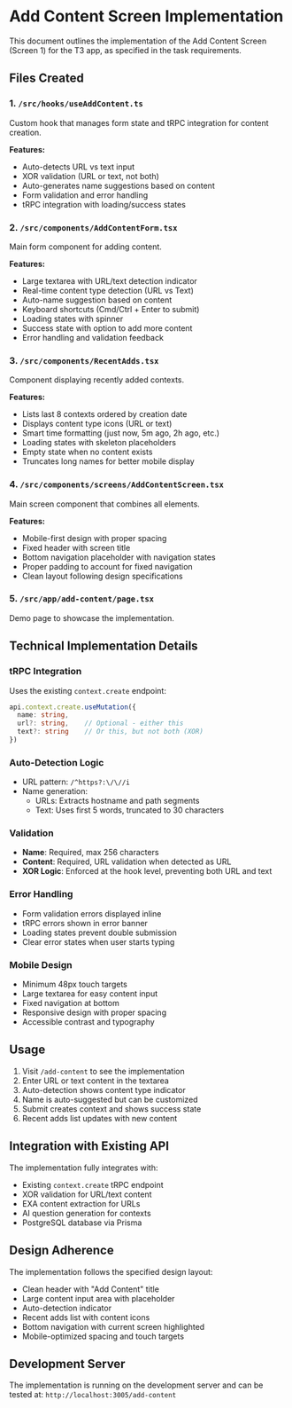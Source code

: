 # Add Content Screen Implementation

This document outlines the implementation of the Add Content Screen (Screen 1) for the T3 app, as specified in the task requirements.

## Files Created

### 1. `/src/hooks/useAddContent.ts`
Custom hook that manages form state and tRPC integration for content creation.

**Features:**
- Auto-detects URL vs text input
- XOR validation (URL or text, not both)
- Auto-generates name suggestions based on content
- Form validation and error handling
- tRPC integration with loading/success states

### 2. `/src/components/AddContentForm.tsx`
Main form component for adding content.

**Features:**
- Large textarea with URL/text detection indicator
- Real-time content type detection (URL vs Text)
- Auto-name suggestion based on content
- Keyboard shortcuts (Cmd/Ctrl + Enter to submit)
- Loading states with spinner
- Success state with option to add more content
- Error handling and validation feedback

### 3. `/src/components/RecentAdds.tsx`
Component displaying recently added contexts.

**Features:**
- Lists last 8 contexts ordered by creation date
- Displays content type icons (URL or text)
- Smart time formatting (just now, 5m ago, 2h ago, etc.)
- Loading states with skeleton placeholders
- Empty state when no content exists
- Truncates long names for better mobile display

### 4. `/src/components/screens/AddContentScreen.tsx`
Main screen component that combines all elements.

**Features:**
- Mobile-first design with proper spacing
- Fixed header with screen title
- Bottom navigation placeholder with navigation states
- Proper padding to account for fixed navigation
- Clean layout following design specifications

### 5. `/src/app/add-content/page.tsx`
Demo page to showcase the implementation.

## Technical Implementation Details

### tRPC Integration
Uses the existing `context.create` endpoint:
```typescript
api.context.create.useMutation({
  name: string,
  url?: string,    // Optional - either this
  text?: string    // Or this, but not both (XOR)
})
```

### Auto-Detection Logic
- URL pattern: `/^https?:\/\//i`
- Name generation:
  - URLs: Extracts hostname and path segments
  - Text: Uses first 5 words, truncated to 30 characters

### Validation
- **Name**: Required, max 256 characters
- **Content**: Required, URL validation when detected as URL
- **XOR Logic**: Enforced at the hook level, preventing both URL and text

### Error Handling
- Form validation errors displayed inline
- tRPC errors shown in error banner
- Loading states prevent double submission
- Clear error states when user starts typing

### Mobile Design
- Minimum 48px touch targets
- Large textarea for easy content input
- Fixed navigation at bottom
- Responsive design with proper spacing
- Accessible contrast and typography

## Usage

1. Visit `/add-content` to see the implementation
2. Enter URL or text content in the textarea
3. Auto-detection shows content type indicator
4. Name is auto-suggested but can be customized
5. Submit creates context and shows success state
6. Recent adds list updates with new content

## Integration with Existing API

The implementation fully integrates with:
- Existing `context.create` tRPC endpoint
- XOR validation for URL/text content
- EXA content extraction for URLs
- AI question generation for contexts
- PostgreSQL database via Prisma

## Design Adherence

The implementation follows the specified design layout:
- Clean header with "Add Content" title
- Large content input area with placeholder
- Auto-detection indicator
- Recent adds list with content icons
- Bottom navigation with current screen highlighted
- Mobile-optimized spacing and touch targets

## Development Server

The implementation is running on the development server and can be tested at:
`http://localhost:3005/add-content`